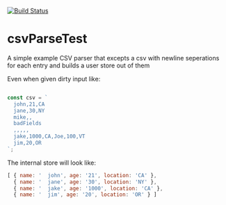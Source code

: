 [![Build Status](https://travis-ci.org/SWoskowiak/csvParseTest.svg?branch=master)](https://travis-ci.org/SWoskowiak/csvParseTest)

# csvParseTest
A simple example CSV parser that excepts a csv with newline seperations for each entry and builds a user store out of them

Even when given dirty input like:
```Javascript

const csv = `
  john,21,CA
  jane,30,NY
  mike,,
  badFields
  ,,,,,
  jake,1000,CA,Joe,100,VT
  jim,20,OR
`;

```

The internal store will look like:

```Javascript
[ { name: '  john', age: '21', location: 'CA' },
  { name: '  jane', age: '30', location: 'NY' },
  { name: '  jake', age: '1000', location: 'CA' },
  { name: '  jim', age: '20', location: 'OR' } ]
```
